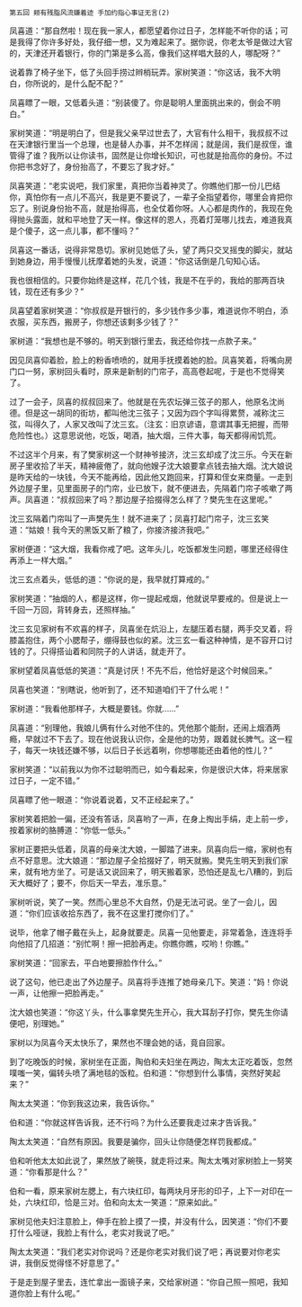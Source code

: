     第五回 颊有残脂风流嫌着迹 手加约指心事证无言(2) 

   凤喜道：“那自然啦！现在我一家人，都愿望着你过日子，怎样能不听你的话；可是我得了你许多好处，我仔细一想，又为难起来了。据你说，你老太爷是做过大官的，天津还开着银行，你的门第是多么高，像我们这样唱大鼓的人，哪配呀？”

   说着靠了椅子坐下，低了头回手捞过辫梢玩弄。家树笑道：“你这话，我不大明白，你所说的，是什么配不配？”

   凤喜瞟了一眼，又低着头道：“别装傻了。你是聪明人里面挑出来的，倒会不明白。”

   家树笑道：“明是明白了，但是我父亲早过世去了，大官有什么相干，我叔叔不过在天津银行里当一个总理，也是替人办事，并不怎样阔；就是阔，我们是叔侄，谁管得了谁？我所以让你读书，固然是让你增长知识，可也就是抬高你的身份。不过你把书念好了，身份抬高了，不要忘了我才好。”

   凤喜笑道：“老实说吧，我们家里，真把你当着神灵了。你瞧他们那一份儿巴结你，真怕你有一点儿不高兴，我是更不要说了，一辈子全指望着你，哪里会肯把你忘了。别说身份抬不高，就是抬得高，也全仗着你呀。人心都是肉作的，我现在免得抛头露面，就和平地登了天一样。像这样的恩人，亮着灯笼哪儿找去，难道我真是个傻子，这一点儿事，都不懂吗？”

   凤喜这一番话，说得非常恳切。家树见她低了头，望了两只交叉摇曳的脚尖，就站到她身边，用手慢慢儿抚摩着她的头发，说道：“你这话倒是几句知心话。

   我也很相信的。只要你始终是这样，花几个钱，我是不在乎的，我给的那两百块钱，现在还有多少？”

   凤喜望着家树笑道：“你叔叔是开银行的，多少钱作多少事，难道说你不明白，添衣服，买东西，搬房子，你想还该剩多少钱了？”

   家树道：“我想也是不够的。明天到银行里去，我还给你找一点款子来。”

   因见凤喜仰着脸，脸上的粉香喷喷的，就用手抚摸着她的脸。凤喜笑着，将嘴向房门口一努，家树回头看时，原来是新制的门帘子，高高卷起呢，于是也不觉得笑了。

   过了一会子，凤喜的叔叔回来了。他就是在先农坛弹三弦子的那人，他原名沈尚德。但是这一胡同的街坊，都叫他沈三弦子；又因为四个字叫得累赘，减称沈三弦，叫得久了，人家又改叫了沈三玄。（注玄：旧京谚语，意谓其事无把握，而带危险性也。）这意思说他，吃饭，喝酒，抽大烟，三件大事，每天都得闹饥荒。

   不过这半个月来，有了樊家树这一个财神爷接济，沈三玄却成了沈三乐。今天在新房子里收拾了半天，精神疲倦了，就向他嫂子沈大娘要拿点钱去抽大烟。沈大娘说是昨天给的一块钱，今天不能再给，因此他又跑回来，打算和侄女来商量。一走到外边屋子里，见里面房子的门帘，业已放下，就不便进去，先隔着门帘子咳嗽了两声。凤喜道：“叔叔回来了吗？那边屋子拾掇得怎么样了？樊先生在这里呢。”

   沈三玄隔着门帘叫了一声樊先生！就不进来了；凤喜打起门帘子，沈三玄笑道：“姑娘！我今天的黑饭又断了粮了，你接济接济我吧。”

   家树便道：“这大烟，我看你戒了吧。这年头儿，吃饭都发生问题，哪里还经得住再添上一样大烟。”

   沈三玄点着头，低低的道：“你说的是，我早就打算戒的。”

   家树笑道：“抽烟的人，都是这样，你一提起戒烟，他就说早要戒的。但是说上一千回一万回，背转身去，还照样抽。”

   沈三玄见家树有不欢喜的样子，凤喜坐在炕沿上，左腿压着右腿，两手交叉着，将膝盖抱住，两个小腮帮子，绷得鼓也似的紧。沈三玄一看这种神情，是不容开口讨钱的了。只得搭讪着和同院子的人讲话，就走开了。

   家树望着凤喜低低的笑道：“真是讨厌！不先不后，他恰好是这个时候回来。”

   凤喜也笑道：“别瞎说，他听到了，还不知道咱们干了什么呢！”

   家树道：“我看他那样子，大概是要钱。你就……”

   凤喜道：“别理他，我娘儿俩有什么对他不住的。凭他那个能耐，还闹上烟酒两瘾，早就过不下去了。现在他说我认识你，全是他的功劳，跟着就长脾气。这一程子，每天一块钱还嫌不够，以后日子长远着咧，你想哪能还由着他的性儿？”

   家树笑道：“以前我以为你不过聪明而已，如今看起来，你是很识大体，将来居家过日子，一定不错。”

   凤喜瞟了他一眼道：“你说着说着，又不正经起来了。”

   家树笑着把脸一偏，还没有答话，凤喜哟了一声，在身上掏出手绢，走上前一步，按着家树的胳膊道：“你低一低头。”

   家树正要把头低着，凤喜的母亲沈大娘，一脚踏了进来。凤喜向后一缩，家树也有点不好意思。沈大娘道：“那边屋子全拾掇好了，明天就搬。樊先生明天到我们家来，就有地方坐了。可是话又说回来了，明天搬着家，恐怕还是乱七八糟的，到后天大概好了；要不，你后天一早去，准乐意。”

   家树听说，笑了一笑。然而心里总不大自然，仍是无法可说。坐了一会儿，因道：“你们应该收拾东西了，我不在这里打搅你们了。”

   说毕，他拿了帽子戴在头上，起身就要走。凤喜一见他要走，非常着急，连连将手向他招了几招道：“别忙啊！擦一把脸再走。你瞧你瞧，哎哟！你瞧。”

   家树笑道：“回家去，平白地要擦脸作什么。”

   说了这句，他已走出了外边屋子。凤喜将手连推了她母亲几下。笑道：“妈！你说一声，让他擦一把脸再走。”

   沈大娘也笑道：“你这丫头，什么事拿樊先生开心，我大耳刮子打你，樊先生你请便吧，别理她。”

   家树以为凤喜今天太快乐了，果然也不理会她的话，竟自回家。

   到了吃晚饭的时候，家树坐在正面，陶伯和夫妇坐在两边，陶太太正吃着饭，忽然噗嗤一笑，偏转头喷了满地毯的饭粒。伯和道：“你想到什么事情，突然好笑起来？”

   陶太太笑道：“你到我这边来，我告诉你。”

   伯和道：“你就这样告诉我，还不行吗？为什么还要我走过来才告诉我。”

   陶太太笑道：“自然有原因。我要是骗你，回头让你随便怎样罚我都成。”

   伯和听他太太如此说了，果然放了碗筷，就走将过来。陶太太嘴对家树脸上一努笑道：“你看那是什么？”

   伯和一看，原来家树左腮上，有六块红印，每两块月牙形的印子，上下一对印在一处，六块红印，恰是三对。伯和向太太一笑道：“原来如此。”

   家树见他夫妇注意脸上，伸手在脸上摸了一摸，并没有什么，因笑道：“你们不要打什么哑谜，我脸上有什么，老实对我说了吧。”

   陶太太笑道：“我们老实对你说吗？还是你老实对我们说了吧；再说要对你老实讲，我倒反觉得怪不好意思了。”

   于是走到屋子里去，连忙拿出一面镜子来，交给家树道：“你自己照一照吧，我知道你脸上有什么呢。”

